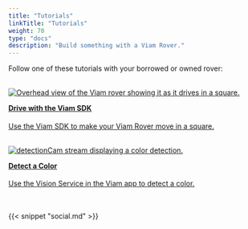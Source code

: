 ```yaml
---
title: "Tutorials"
linkTitle: "Tutorials"
weight: 70
type: "docs"
description: "Build something with a Viam Rover."
---
```


<div>
<p>Follow one of these tutorials with your borrowed or owned rover:</p>
</div>

<div class="container text-center td-max-width-on-larger-screens">
  <div class="row">
    <div class="col hover-card">
      <a href="../../tutorials/viam-rover/try-viam-sdk">
        <br />
        <img
          src="../../tutorials/img/try-viam-sdk/image1.gif"
          alt="Overhead view of the Viam rover showing it as it drives in a square."
        />
        <br />
        <h4 style="text-align: left; margin-left: 0px; margin-top: 1em">
          Drive with the Viam SDK
        </h4>
        <p style="text-align: left">
          Use the Viam SDK to make your Viam Rover move in a square.
        </p>
      </a>
    </div>
    <div class="col hover-card">
      <a href="../../tutorials/viam-rover/try-viam-color-detection">
        <br />
        <img
          src="../../tutorials/img/try-viam-color-detection/detectioncam-comp-stream.png"
          alt="detectionCam stream displaying a color detection."
        />
        <br />
        <h4 style="text-align: left; margin-left: 0px; margin-top: 1em">
          Detect a Color
        </h4>
        <p style="text-align: left">
          Use the Vision Service in the Viam app to detect a color.
        </p>
      </a>
    </div>
  </div>
</div>

<br>
<br>
{{< snippet "social.md" >}}
